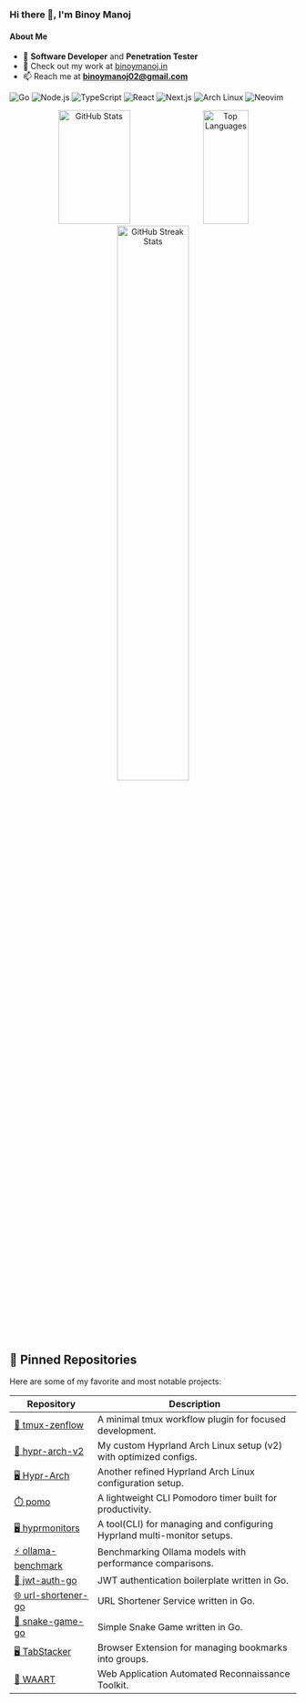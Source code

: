 <h3>Hi there 👋, I'm Binoy Manoj</h1>

#### About Me
- 🔭 **Software Developer** and **Penetration Tester**
- 🎯 Check out my work at [binoymanoj.in](https://binoymanoj.in/)
- 📫 Reach me at **binoymanoj02@gmail.com**

![Go](https://img.shields.io/badge/-Go-05122A?style=flat&logo=go)
![Node.js](https://img.shields.io/badge/-Node.js-05122A?style=flat&logo=node.js)
![TypeScript](https://img.shields.io/badge/-TypeScript-05122A?style=flat&logo=typescript)
![React](https://img.shields.io/badge/-React-05122A?style=flat&logo=react)
![Next.js](https://img.shields.io/badge/-Next.js-05122A?style=flat&logo=next.js)
![Arch Linux](https://img.shields.io/badge/-Arch_Linux-05122A?style=flat&logo=arch-linux)
![Neovim](https://img.shields.io/badge/-Neovim-05122A?style=flat&logo=neovim)


<div align="center">
  <img width="50%" height="200px" src="https://github-readme-stats.vercel.app/api?username=binoymanoj&show_icons=true&theme=tokyonight&hide_border=true&count_private=true" alt="GitHub Stats" /> 
  <img width="40%" height="200px" src="https://github-readme-stats.vercel.app/api/top-langs/?username=binoymanoj&layout=compact&theme=tokyonight&hide_border=true" alt="Top Languages" />
</div>

<div align="center">
  <img width="50%" src="https://github-readme-streak-stats.herokuapp.com/?user=binoymanoj&theme=tokyonight&hide_border=true" alt="GitHub Streak Stats" />
</div>

## 📌 Pinned Repositories

Here are some of my favorite and most notable projects:

| Repository | Description |
| --- | --- |
| [🌿 tmux-zenflow](https://github.com/binoymanoj/tmux-zenflow) | A minimal tmux workflow plugin for focused development. |
| [🎨 hypr-arch-v2](https://github.com/binoymanoj/hypr-arch-v2) | My custom Hyprland Arch Linux setup (v2) with optimized configs. |
| [🖥️ Hypr-Arch](https://github.com/binoymanoj/Hypr-Arch) | Another refined Hyprland Arch Linux configuration setup. |
| [⏱️ pomo](https://github.com/binoymanoj/pomo) | A lightweight CLI Pomodoro timer built for productivity. |
| [🖥️ hyprmonitors](https://github.com/binoymanoj/hyprmonitors) | A tool(CLI) for managing and configuring Hyprland multi-monitor setups. |
| [⚡ ollama-benchmark](https://github.com/binoymanoj/ollama-benchmark) | Benchmarking Ollama models with performance comparisons. |
| [🔑 jwt-auth-go](https://github.com/binoymanoj/jwt-auth-go) | JWT authentication boilerplate written in Go. |
| [🌐 url-shortener-go](https://github.com/binoymanoj/url-shortener-go) | URL Shortener Service written in Go. |
| [👾 snake-game-go](https://github.com/binoymanoj/snake-game-go) | Simple Snake Game written in Go. |
| [🖥️ TabStacker](https://github.com/binoymanoj/TabStacker) | Browser Extension for managing bookmarks into groups. |
| [📱 WAART](https://github.com/binoymanoj/WAART) | Web Application Automated Reconnaissance Toolkit. |
